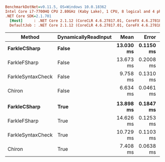 ``` ini

BenchmarkDotNet=v0.11.5, OS=Windows 10.0.18362
Intel Core i7-7700HQ CPU 2.80GHz (Kaby Lake), 1 CPU, 8 logical and 4 physical cores
.NET Core SDK=2.1.701
  [Host]     : .NET Core 2.1.12 (CoreCLR 4.6.27817.01, CoreFX 4.6.27818.01), 64bit RyuJIT DEBUG
  DefaultJob : .NET Core 2.1.12 (CoreCLR 4.6.27817.01, CoreFX 4.6.27818.01), 64bit RyuJIT


```
|            Method | DynamicallyReadInput |      Mean |     Error |    StdDev | Ratio | RatioSD |     Gen 0 |    Gen 1 |   Gen 2 | Allocated |
|------------------ |--------------------- |----------:|----------:|----------:|------:|--------:|----------:|---------:|--------:|----------:|
|      **FarkleCSharp** |                **False** | **13.030 ms** | **0.1150 ms** | **0.1019 ms** |  **0.95** |    **0.02** |  **687.5000** | **312.5000** |       **-** |   **3.85 MB** |
|      FarkleFSharp |                False | 13.673 ms | 0.2008 ms | 0.1878 ms |  1.00 |    0.00 |  687.5000 | 312.5000 |       - |   3.85 MB |
| FarkleSyntaxCheck |                False |  9.758 ms | 0.1310 ms | 0.1225 ms |  0.71 |    0.01 | 1015.6250 |        - |       - |   3.09 MB |
|            Chiron |                False |  6.634 ms | 0.0461 ms | 0.0432 ms |  0.49 |    0.01 |  617.1875 | 296.8750 |  7.8125 |   3.57 MB |
|                   |                      |           |           |           |       |         |           |          |         |           |
|      **FarkleCSharp** |                 **True** | **13.898 ms** | **0.1847 ms** | **0.1727 ms** |  **0.95** |    **0.01** |  **671.8750** | **328.1250** |       **-** |   **3.86 MB** |
|      FarkleFSharp |                 True | 14.626 ms | 0.1253 ms | 0.1172 ms |  1.00 |    0.00 |  671.8750 | 328.1250 |       - |   3.86 MB |
| FarkleSyntaxCheck |                 True | 10.729 ms | 0.1103 ms | 0.1032 ms |  0.73 |    0.01 | 1031.2500 |        - |       - |    3.1 MB |
|            Chiron |                 True |  7.408 ms | 0.0638 ms | 0.0566 ms |  0.51 |    0.01 |  664.0625 | 343.7500 | 93.7500 |   3.87 MB |
